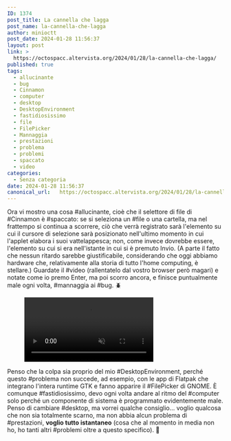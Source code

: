 ```yaml
---
ID: 1374
post_title: La cannella che lagga
post_name: la-cannella-che-lagga
author: minioctt
post_date: 2024-01-28 11:56:37
layout: post
link: >
  https://octospacc.altervista.org/2024/01/28/la-cannella-che-lagga/
published: true
tags:
  - allucinante
  - bug
  - Cinnamon
  - computer
  - desktop
  - DesktopEnvironment
  - fastidiosissimo
  - file
  - FilePicker
  - Mannaggia
  - prestazioni
  - problema
  - problemi
  - spaccato
  - video
categories:
  - Senza categoria
date: 2024-01-28 11:56:37
canonical_url:   https://octospacc.altervista.org/2024/01/28/la-cannella-che-lagga/
---
```

<!-- wp:paragraph -->
<p>Ora vi mostro una cosa #allucinante, cioè che il selettore di file di #Cinnamon è #spaccato: se si seleziona un #file o una cartella, ma nel frattempo si continua a scorrere, ciò che verrà registrato sarà l'elemento su cui il cursore di selezione sarà posizionato nell'ultimo momento in cui l'applet elabora i suoi vattelappesca; non, come invece dovrebbe essere, l'elemento su cui si era nell'istante in cui si è premuto Invio. (A parte il fatto che nessun ritardo sarebbe giustificabile, considerando che oggi abbiamo hardware che, relativamente alla storia di tutto l'home computing, è stellare.) Guardate il #video (rallentatelo dal vostro browser però magari) e notate come io premo Enter, ma poi scorro ancora, e finisce puntualmente male ogni volta, #mannaggia ai #bug. 🪲️</p>
<!-- /wp:paragraph -->

<!-- wp:paragraph -->
<p></p>
<!-- /wp:paragraph -->

<!-- wp:video {"id":1375} -->
<figure class="wp-block-video"><video controls muted src="{{site.cdnurl}}/assets/uploads/2024/01/simplescreenrecorder-2024-01-28_11.36.35.mp4"></video></figure>
<!-- /wp:video -->

<!-- wp:paragraph -->
<p></p>
<!-- /wp:paragraph -->

<!-- wp:paragraph -->
<p>Penso che la colpa sia proprio del mio #DesktopEnvironment, perché questo #problema non succede, ad esempio, con le app di Flatpak che integrano l'intera runtime GTK e fanno apparire il #FilePicker di GNOME. È comunque #fastidiosissimo, devo ogni volta andare al ritmo del #computer solo perché un componente di sistema è programmato evidentemente male. Penso di cambiare #desktop, ma vorrei qualche consiglio... voglio qualcosa che non sia totalmente scarno, ma non abbia alcun problema di #prestazioni, <strong>voglio tutto istantaneo</strong> (cosa che al momento in media non ho, ho tanti altri #problemi oltre a questo specifico). 🐢️</p>
<!-- /wp:paragraph -->